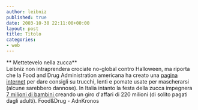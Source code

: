 ```yaml
---
author: leibniz
published: true
date: 2003-10-30 22:11:00+00:00
layout: post
title: Titolo
categories:
- web
---
```


 

   ** Mettetevelo nella zucca**   
Leibniz non intraprendera crociate no-global contro Halloween, ma riporta che la Food and Drug Administration americana ha creato una  [ pagina internet](http://www.fda.gov/oc/opacom/kids/candyandtreats.html) per dare consigli su trucchi, lenti e pomate usate per mascherarsi (alcune sarebbero dannose). In Italia intanto la festa della zucca impegnera  [ 7 milioni di bambini ](http://www.adnkronos.com/IGNDispacci/20031029/ADN20031029095135.htm)creando un giro d'affari di 220 milioni (di solito pagati dagli adulti).
  Food&Drug - AdnKronos
